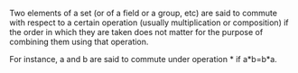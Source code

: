 Two elements of a set (or of a field or a group, etc) are said to
commute with respect to a certain operation (usually multiplication or
composition) if the order in which they are taken does not matter for
the purpose of combining them using that operation.

For instance, a and b are said to commute under operation \* if
a\*b=b\*a.
